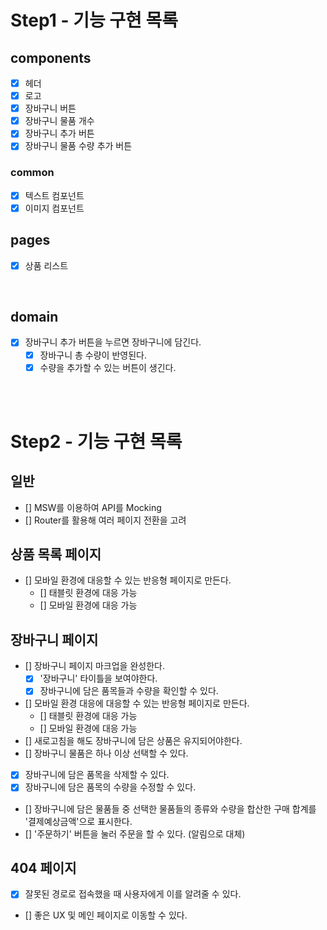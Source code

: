 # Step1 - 기능 구현 목록

## components

- [x] 헤더
- [x] 로고
- [x] 장바구니 버튼
- [x] 장바구니 물품 개수
- [x] 장바구니 추가 버튼
- [x] 장바구니 물품 수량 추가 버튼

### common

- [x] 텍스트 컴포넌트
- [x] 이미지 컴포넌트

## pages

- [x] 상품 리스트

<br>

## domain

- [x] 장바구니 추가 버튼을 누르면 장바구니에 담긴다.
  - [x] 장바구니 총 수량이 반영된다.
  - [x] 수량을 추가할 수 있는 버튼이 생긴다.

<br>
<br>

# Step2 - 기능 구현 목록

## 일반

- [] MSW를 이용하여 API를 Mocking
- [] Router를 활용해 여러 페이지 전환을 고려

## 상품 목록 페이지

- [] 모바일 환경에 대응할 수 있는 반응형 페이지로 만든다.
  - [] 태블릿 환경에 대응 가능
  - [] 모바일 환경에 대응 가능

## 장바구니 페이지

- [] 장바구니 페이지 마크업을 완성한다.
  - [x] '장바구니' 타이틀을 보여야한다.
  - [x] 장바구니에 담은 품목들과 수량을 확인할 수 있다.
- [] 모바일 환경 대응에 대응할 수 있는 반응형 페이지로 만든다.
  - [] 태블릿 환경에 대응 가능
  - [] 모바일 환경에 대응 가능
- [] 새로고침을 해도 장바구니에 담은 상품은 유지되어야한다.
- [] 장바구니 물품은 하나 이상 선택할 수 있다.
- [x] 장바구니에 담은 품목을 삭제할 수 있다.
- [x] 장바구니에 담은 품목의 수량을 수정할 수 있다.
- [] 장바구니에 담은 물품들 중 선택한 물품들의 종류와 수량을 합산한 구매 합계를 '결제예상금액'으로 표시한다.
- [] '주문하기' 버튼을 눌러 주문을 할 수 있다. (알림으로 대체)

## 404 페이지

- [x] 잘못된 경로로 접속했을 때 사용자에게 이를 알려줄 수 있다.
- [] 좋은 UX 및 메인 페이지로 이동할 수 있다.

